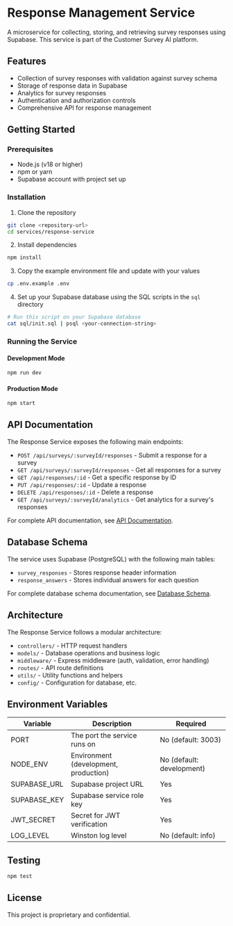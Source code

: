 # Response Management Service

A microservice for collecting, storing, and retrieving survey responses using Supabase. This service is part of the Customer Survey AI platform.

## Features

- Collection of survey responses with validation against survey schema
- Storage of response data in Supabase
- Analytics for survey responses
- Authentication and authorization controls
- Comprehensive API for response management

## Getting Started

### Prerequisites

- Node.js (v18 or higher)
- npm or yarn
- Supabase account with project set up

### Installation

1. Clone the repository
```bash
git clone <repository-url>
cd services/response-service
```

2. Install dependencies
```bash
npm install
```

3. Copy the example environment file and update with your values
```bash
cp .env.example .env
```

4. Set up your Supabase database using the SQL scripts in the `sql` directory
```bash
# Run this script on your Supabase database
cat sql/init.sql | psql <your-connection-string>
```

### Running the Service

#### Development Mode
```bash
npm run dev
```

#### Production Mode
```bash
npm start
```

## API Documentation

The Response Service exposes the following main endpoints:

- `POST /api/surveys/:surveyId/responses` - Submit a response for a survey
- `GET /api/surveys/:surveyId/responses` - Get all responses for a survey
- `GET /api/responses/:id` - Get a specific response by ID
- `PUT /api/responses/:id` - Update a response
- `DELETE /api/responses/:id` - Delete a response
- `GET /api/surveys/:surveyId/analytics` - Get analytics for a survey's responses

For complete API documentation, see [API Documentation](docs/api-documentation.md).

## Database Schema

The service uses Supabase (PostgreSQL) with the following main tables:

- `survey_responses` - Stores response header information
- `response_answers` - Stores individual answers for each question

For complete database schema documentation, see [Database Schema](docs/database-schema.md).

## Architecture

The Response Service follows a modular architecture:

- `controllers/` - HTTP request handlers
- `models/` - Database operations and business logic
- `middleware/` - Express middleware (auth, validation, error handling)
- `routes/` - API route definitions
- `utils/` - Utility functions and helpers
- `config/` - Configuration for database, etc.

## Environment Variables

| Variable | Description | Required |
|----------|-------------|----------|
| PORT | The port the service runs on | No (default: 3003) |
| NODE_ENV | Environment (development, production) | No (default: development) |
| SUPABASE_URL | Supabase project URL | Yes |
| SUPABASE_KEY | Supabase service role key | Yes |
| JWT_SECRET | Secret for JWT verification | Yes |
| LOG_LEVEL | Winston log level | No (default: info) |

## Testing

```bash
npm test
```

## License

This project is proprietary and confidential. 